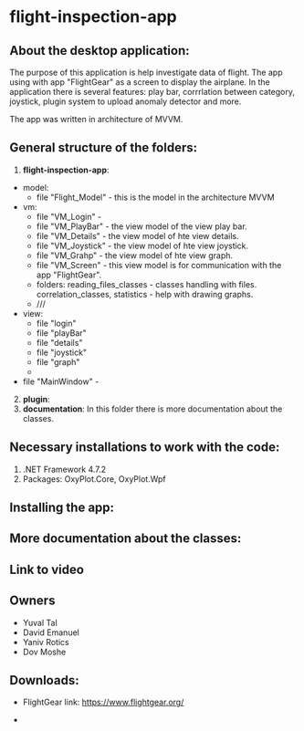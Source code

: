 # flight-inspection-app

## About the desktop application:
The purpose of this application is help investigate data of flight. The app using with app "FlightGear" as a screen to display the airplane.
In the application there is several features: play bar, corrrlation between category, joystick, plugin system to upload anomaly detector and more.

The app was written in architecture of MVVM.


## General structure of the folders:
1. **flight-inspection-app**:
  - model:
    - file "Flight_Model" - this is the model in the architecture MVVM
  - vm:
    - file "VM_Login" - 
    - file "VM_PlayBar" - the view model of the view play bar.
    - file "VM_Details" - the view model of hte view details.
    - file "VM_Joystick" - the view model of hte view joystick.
    - file "VM_Grahp" - the view model of hte view graph.
    - file "VM_Screen" - this view model is for communication with the app "FlightGear".
    - folders: reading_files_classes - classes handling with files. correlation_classes, statistics - help with drawing graphs.
    - ///
  - view:
    - file "login"
    - file "playBar"
    - file "details"
    - file "joystick"
    - file "graph"
    - 
  - file "MainWindow" - 
2. **plugin**:
4. **documentation**:
In this folder there is more documentation about the classes.


## Necessary installations to work with the code:
1. .NET Framework 4.7.2
2. Packages: OxyPlot.Core, OxyPlot.Wpf

## Installing the app:

## More documentation about the classes:

## Link to video


## Owners
* Yuval Tal
* David Emanuel
* Yaniv Rotics
* Dov Moshe

## Downloads:
* FlightGear
link: https://www.flightgear.org/

* 
